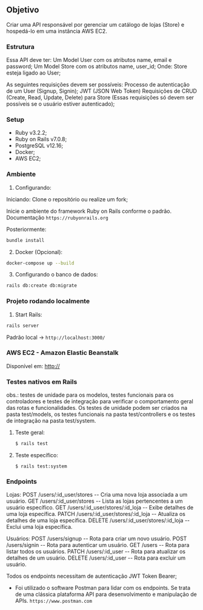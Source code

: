 ## Objetivo
Criar uma API responsável por gerenciar um catálogo de lojas (Store) e hospedá-lo em uma instância AWS EC2.

### Estrutura
Essa API deve ter:
Um Model User com os atributos name, email e password;
Um Model Store com os atributos name, user_id;
Onde:
Store esteja ligado ao User;

As seguintes requisições devem ser possíveis:
Processo de autenticação de um User (Signup, Signin); JWT (JSON Web Token)
Requisições de CRUD (Create, Read, Update, Delete) para Store (Essas requisições só devem ser possíveis se o usuário estiver autenticado);

### Setup
- Ruby v3.2.2;
- Ruby on Rails v7.0.8;
- PostgreSQL v12.16;
- Docker;
- AWS EC2;

### Ambiente
1. Configurando:

Iniciando:
Clone o repositório ou realize um fork;

Inicie o ambiente do framework Ruby on Rails conforme o padrão. Documentação `https://rubyonrails.org`

Posteriormente:
```bash
bundle install
```

2. Docker (Opcional):

```bash
docker-compose up --build
```

3. Configurando o banco de dados:

```bash
rails db:create db:migrate
```

### Projeto rodando localmente
1. Start Rails:

```bash
rails server
```

Padrão local -> `http://localhost:3000/`

### AWS EC2 - Amazon Elastic Beanstalk
Disponível em:
[http://](http://)

### Testes nativos em Rails
obs.: testes de unidade para os modelos, testes funcionais para os controladores e testes de integração para verificar o comportamento geral das rotas e funcionalidades. Os testes de unidade podem ser criados na pasta test/models, os testes funcionais na pasta test/controllers e os testes de integração na pasta test/system.

1. Teste geral:
    ```bash
    $ rails test
    ```
2. Teste específico:
    ```
    $ rails test:system
    ```

### Endpoints
Lojas:
POST /users/:id_user/stores -- Cria uma nova loja associada a um usuário.
GET /users/:id_user/stores -- Lista as lojas pertencentes a um usuário específico.
GET /users/:id_user/stores/:id_loja -- Exibe detalhes de uma loja específica.
PATCH /users/:id_user/stores/:id_loja -- Atualiza os detalhes de uma loja específica.
DELETE /users/:id_user/stores/:id_loja -- Exclui uma loja específica.

Usuários:
POST /users/signup -- Rota para criar um novo usuário.
POST /users/signin -- Rota para autenticar um usuário.
GET /users -- Rota para listar todos os usuários.
PATCH /users/:id_user -- Rota para atualizar os detalhes de um usuário.
DELETE /users/:id_user -- Rota para excluir um usuário.

Todos os endpoints necessitam de autenticação JWT Token Bearer;

- Foi utilizado o software Postman para lidar com os endpoints. Se trata de uma clássica plataforma API para desenvolvimento e manipulação de APIs. `https://www.postman.com`